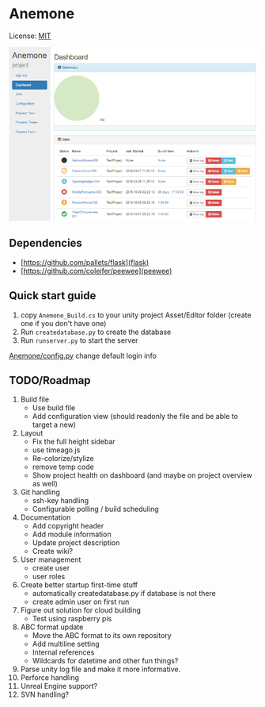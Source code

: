 # Anemone
License: [MIT](LICENSE)

![alt text](https://raw.githubusercontent.com/Winnak/Anemone/master/screenshots/Screenshot_1.png "WIP")


## Dependencies
* [https://github.com/pallets/flask](flask)
* [https://github.com/coleifer/peewee](peewee)


## Quick start guide
1. copy `Anemone_Build.cs` to your unity project Asset/Editor folder (create one if you don't have one)
2. Run `createdatabase.py` to create the database
3. Run `runserver.py` to start the server

[Anemone/config.py](Anemone/config.py) change default login info


## TODO/Roadmap
1. Build file
    * Use build file
    * Add configuration view (should readonly the file and be able to target a new)
2. Layout
    * Fix the full height sidebar
    * use timeago.js
    * Re-colorize/stylize
    * remove temp code
    * Show project health on dashboard (and maybe on project overview as well)
3. Git handling
    * ssh-key handling
    * Configurable polling / build scheduling
4. Documentation
    * Add copyright header
    * Add module information
    * Update project description
    * Create wiki?
5. User management
    * create user
    * user roles
6. Create better startup first-time stuff
    * automatically createdatabase.py if database is not there
    * create admin user on first run
7. Figure out solution for cloud building
    * Test using raspberry pis
8. ABC format update
    * Move the ABC format to its own repository
    * Add multiline setting
    * Internal references
    * Wildcards for datetime and other fun things?
9. Parse unity log file and make it more informative.
10. Perforce handling
11. Unreal Engine support?
12. SVN handling?
